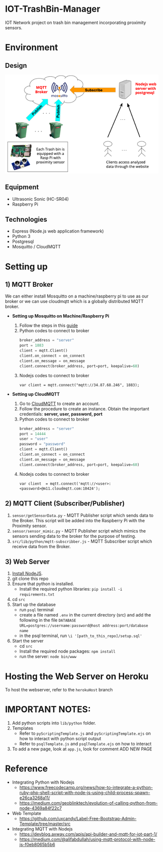 # IOT-TrashBin-Manager
IOT Network project on trash bin management incorporating proximity sensors. 

# Environment

## Design
![Architecture](src/public/images/architecture.png) 

## Equipment 
- Ultrasonic Sonic (HC-SR04)
- Raspberry Pi 

## Technologies
- Express (Node.js web application framework)
- Python 3
- Postgresql 
- Mosquitto / CloudMQTT

# Setting up

## 1) MQTT Broker

We can either install Mosquitto on a machine/raspberry pi to use as our broker or we can use cloudmqtt which is a globally distributed MQTT broker.

- **Setting up Mosquitto on Machine/Raspberry Pi**
	1. Follow the steps in this [guide](http://www.steves-internet-guide.com/mosquitto-broker/)
	2. Python codes to connect to broker
		```python
		broker_address = "server"
		port = 1883
		client = mqtt.Client()
		client.on_connect = on_connect
    	client.on_message = on_message
		client.connect(broker_address, port=port, keepalive=60)
		```
	3. Nodejs codes to connect to broker
		```nodejs
		var client = mqtt.connect("mqtt://34.87.68.246", 1883);
		```

- **Setting up CloudMQTT**
	1. Go to [CloudMQTT](https://www.cloudmqtt.com/) to create an account.
	2. Follow the procedure to create an instance. Obtain the important credentials: **server, user, password, port**
	3. Python codes to connect to broker
		```python
		broker_address = "server"
		port = 14444
		user = "user"
		password = "password"
		client = mqtt.Client()
		client.on_connect = on_connect
    	client.on_message = on_message
		client.connect(broker_address, port=port, keepalive=60)
		```
	4. Nodejs codes to connect to broker
		```nodejs
		var client  = mqtt.connect('mqtt://<user>:<password>@m11.cloudmqtt.com:10424');
		```

## 2) MQTT Client (Subscriber/Publisher)

1. `sensor/getSensorData.py` - MQTT Publisher script which sends data to the Broker. This script will be added into the Raspberry Pi with the Proximity sensor.
2. `sensor/sensor_mimic.py` - MQTT Publisher script which mimics the sensors sending data to the broker for the purpose of testing.
3. `src/lib/python/mqtt-subscribber.js` - MQTT Subscriber script which receive data from the Broker.

## 3) Web Server 
1. [Install NodeJS](https://nodejs.org/en/).
2. git clone this repo
3. Ensure that python is installed.
	- Install the required python libraries: `pip install -i requirements.txt` 
4. cd `src`
4. Start up the database
	- run `psql` terminal
	- create a file named `.env` in the current directory (src) and add the following in the file
		`DATABASE URL=postgres://username:password@host address:port/database name`
	- in the psql terminal, run `\i '[path_to_this_repo]/setup.sql'`
5. Start the server
	- cd `src`
	- Install the required node packages: `npm install`
	- run the server: `node bin/www`

# Hosting the Web Server on Heroku

To host the webserver, refer to the `herokuHost` branch

# IMPORTANT NOTES:
1. Add python scripts into `lib/python` folder. 
2. Templates
	- Refer to `pyScriptingTemplate.js` and `pyScriptingTemplate.ejs` on how to interact with python script output
	- Refer to `psqlTemplate.js` and `psqlTemplate.ejs` on how to interact 
3. To add a new page, look at `app.js`, look for comment ADD NEW PAGE

# Reference
- Integrating Python with Nodejs
	- https://www.freecodecamp.org/news/how-to-integrate-a-python-ruby-php-shell-script-with-node-js-using-child-process-spawn-e26ca3268a11/
	- https://medium.com/geoblinktech/evolution-of-calling-python-from-node-4369a84f22c7
- Web Template
	- https://github.com/uxcandy/Label-Free-Bootstrap-Admin-Template/tree/master/src
- Integrating MQTT with Nodejs
	- https://devblog.axway.com/apis/api-builder-and-mqtt-for-iot-part-1/
	- https://medium.com/@alifabdullah/using-mqtt-protocol-with-node-js-f0eb8065b5b6